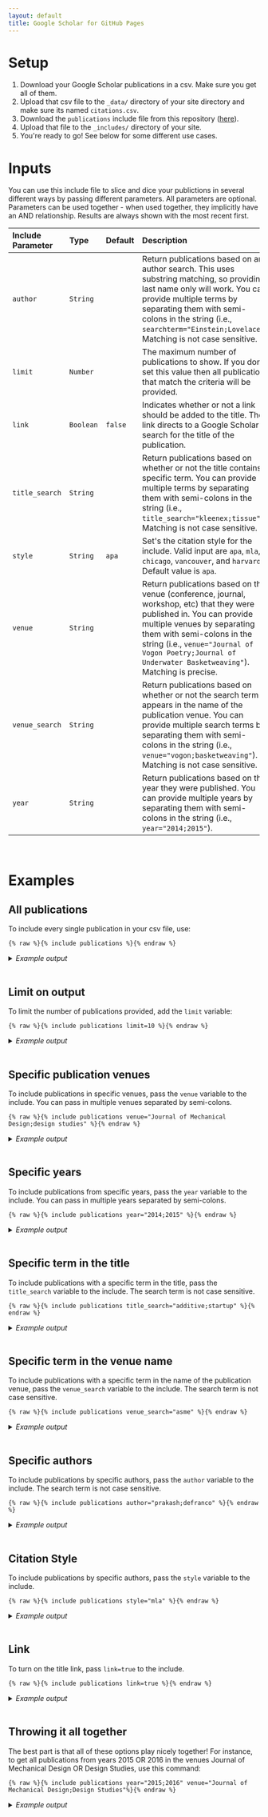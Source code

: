 ```yaml
---
layout: default
title: Google Scholar for GitHub Pages
---
```


# Setup
1. Download your Google Scholar publications in a csv. Make sure you get all of them. 
2. Upload that csv file to the `_data/` directory of your site directory and make sure its named `citations.csv`.
3. Download the `publications` include file from this repository ([here](https://github.com/cmccomb/google-scholar-for-github-pages/blob/main/_includes/publications)).
4. Upload that file to the `_includes/` directory of your site.
5. You're ready to go! See below for some different use cases.

# Inputs
You can use this include file to slice and dice your publictions in several different ways by passing different parameters. All parameters are optional. Parameters can be used together - when used together, they implicitly have an AND relationship. Results are always shown with the most recent first. 

| Include Parameter | Type | Default | Description |
| :---------------- | :--- | :------ | :---------- |
| `author` | `String` |  | Return publications based on an author search. This uses substring matching, so providing last name only will work. You can provide multiple terms by separating them with semi-colons in the string (i.e., `searchterm="Einstein;Lovelace"`). Matching is not case sensitive. |
| `limit` | `Number` |  | The maximum number of publications to show. If you don't set this value then all publications that match the criteria will be provided. 
| `link` | `Boolean` | `false` | Indicates whether or not a link should be added to the title. The link directs to a Google Scholar search for the title of the publication. |
| `title_search` | `String` |   | Return publications based on whether or not the title contains a specific term. You can provide multiple terms by separating them with semi-colons in the string (i.e., `title_search="kleenex;tissue"`). Matching is not case sensitive. |
| `style` | `String` | `apa` | Set's the citation style for the include. Valid input are `apa`, `mla`, `chicago`, `vancouver`, and `harvard`. Default value is `apa`. |
| `venue` | `String` |   | Return publications based on the venue (conference, journal, workshop, etc) that they were published in. You can provide multiple venues by separating them with semi-colons in the string (i.e., `venue="Journal of Vogon Poetry;Journal of Underwater Basketweaving"`). Matching is precise. |
| `venue_search` | `String` |   | Return publications based on whether or not the search term appears in the name of the publication venue. You can provide multiple search terms by separating them with semi-colons in the string (i.e., `venue="vogon;basketweaving"`). Matching is not case sensitive. |
| `year` | `String` |   | Return publications based on the year they were published. You can provide multiple years by separating them with semi-colons in the string (i.e., `year="2014;2015"`). |


<br/>

# Examples

## All publications
To include every single publication in your csv file, use:

```liquid
{% raw %}{% include publications %}{% endraw %}
```

<details>
<summary><i>Example output</i></summary>
{% include publications %}
</details>
<br/>

## Limit on output
To limit the number of publications provided, add the `limit` variable:

```liquid
{% raw %}{% include publications limit=10 %}{% endraw %}
```

<details>
<summary><i>Example output</i></summary>
{% include publications limit=10 %}
</details>
<br/>

  
## Specific publication venues
To include publications in specific venues, pass the `venue` variable to the include. You can pass in multiple venues separated by semi-colons.

```liquid
{% raw %}{% include publications venue="Journal of Mechanical Design;design studies" %}{% endraw %}
```

<details>
<summary><i>Example output</i></summary>
{% include publications venue="Journal of Mechanical Design;Design Studies" %}
</details>
<br/>

## Specific years
To include publications from specific years, pass the `year` variable to the include. You can pass in multiple years separated by semi-colons.

```liquid
{% raw %}{% include publications year="2014;2015" %}{% endraw %}
```

<details>
<summary><i>Example output</i></summary>
{% include publications year="2014;2015" %}
</details>
<br/>



## Specific term in the title
To include publications with a specific term in the title, pass the `title_search` variable to the include. The search term is not case sensitive.

```liquid
{% raw %}{% include publications title_search="additive;startup" %}{% endraw %}
```

<details>
<summary><i>Example output</i></summary>
{% include publications title_search="additive;startup" %}
</details>
<br/>

## Specific term in the venue name
To include publications with a specific term in the name of the publication venue, pass the `venue_search` variable to the include. The search term is not case sensitive.

```liquid
{% raw %}{% include publications venue_search="asme" %}{% endraw %}
```

<details>
<summary><i>Example output</i></summary>
{% include publications venue_search="asme" %}
</details>
<br/>


## Specific authors
To include publications by specific authors, pass the `author` variable to the include. The search term is not case sensitive.

```liquid
{% raw %}{% include publications author="prakash;defranco" %}{% endraw %}
```

<details>
<summary><i>Example output</i></summary>
{% include publications author="prakash;defranco" %}
</details>
<br/>


## Citation Style
To include publications by specific authors, pass the `style` variable to the include.

```liquid
{% raw %}{% include publications style="mla" %}{% endraw %}
```

<details>
<summary><i>Example output</i></summary>
  <ul>
    <li> MLA
      {% include publications style="mla" limit=1 %}      
    </li>
    <li> APA
      {% include publications style="apa" limit=1 %}
    </li>
    <li> Chicago
      {% include publications style="chicago" limit=1 %}
    </li>
    <li> Harvard
      {% include publications style="harvard" limit=1 %}
    </li>
    <li> Vancouver
      {% include publications style="vancouver" limit=1 %}
    </li>
  </ul>
</details>
<br/>



## Link
To turn on the title link, pass `link=true` to the include.

```liquid
{% raw %}{% include publications link=true %}{% endraw %}
```

<details>
<summary><i>Example output</i></summary>
  <ul>
    <li> With link
      {% include publications limit=1 %}      
    </li>
    <li> Without link
      {% include publications link=true limit=1 %}
    </li>
  </ul>
</details>
<br/>



## Throwing it all together
The best part is that all of these options play nicely together! For instance, to get all publications from years 2015 OR 2016 in the venues Journal of Mechanical Design OR Design Studies, use this command:

```liquid
{% raw %}{% include publications year="2015;2016" venue="Journal of Mechanical Design;Design Studies"%}{% endraw %}
```

<details>
<summary><i>Example output</i></summary>
{% include publications year="2015;2016" venue="Journal of Mechanical Design;Design Studies"%}
</details>
